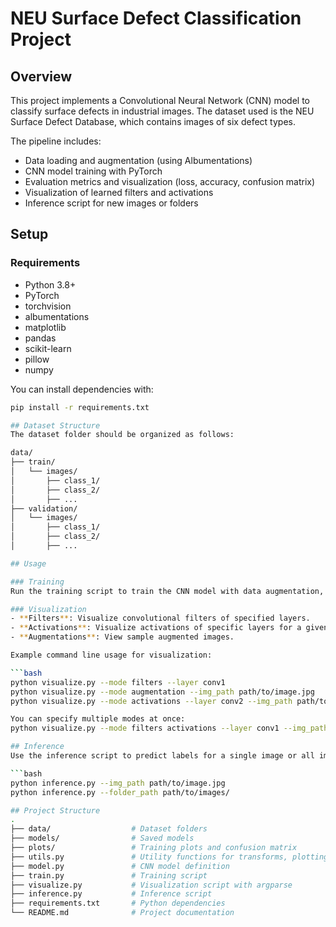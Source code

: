 # NEU Surface Defect Classification Project

## Overview
This project implements a Convolutional Neural Network (CNN) model to classify surface defects in industrial images. The dataset used is the NEU Surface Defect Database, which contains images of six defect types.

The pipeline includes:
- Data loading and augmentation (using Albumentations)
- CNN model training with PyTorch
- Evaluation metrics and visualization (loss, accuracy, confusion matrix)
- Visualization of learned filters and activations
- Inference script for new images or folders

## Setup

### Requirements
- Python 3.8+
- PyTorch
- torchvision
- albumentations
- matplotlib
- pandas
- scikit-learn
- pillow
- numpy

You can install dependencies with:

```bash
pip install -r requirements.txt

## Dataset Structure
The dataset folder should be organized as follows:

data/
├── train/
│   └── images/
│       ├── class_1/
│       ├── class_2/
│       ├── ...
├── validation/
│   └── images/
│       ├── class_1/
│       ├── class_2/
│       ├── ...

## Usage

### Training
Run the training script to train the CNN model with data augmentation, batch normalization, dropout, and learning rate scheduling.

### Visualization
- **Filters**: Visualize convolutional filters of specified layers.
- **Activations**: Visualize activations of specific layers for a given input image.
- **Augmentations**: View sample augmented images.

Example command line usage for visualization:

```bash
python visualize.py --mode filters --layer conv1
python visualize.py --mode augmentation --img_path path/to/image.jpg
python visualize.py --mode activations --layer conv2 --img_path path/to/image.jpg

You can specify multiple modes at once:
python visualize.py --mode filters activations --layer conv1 --img_path path/to/image.jpg

## Inference
Use the inference script to predict labels for a single image or all images in a folder. Results are saved to a CSV file.

```bash
python inference.py --img_path path/to/image.jpg
python inference.py --folder_path path/to/images/

## Project Structure
.
├── data/                  # Dataset folders
├── models/                # Saved models
├── plots/                 # Training plots and confusion matrix
├── utils.py               # Utility functions for transforms, plotting, visualization
├── model.py               # CNN model definition
├── train.py               # Training script
├── visualize.py           # Visualization script with argparse
├── inference.py           # Inference script
├── requirements.txt       # Python dependencies
└── README.md              # Project documentation

